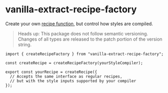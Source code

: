 # vanilla-extract-recipe-factory

Create your own [recipe function](https://vanilla-extract.style/documentation/packages/recipes/), but control how styles are compiled.

> Heads up: This package does not follow semantic versioning. Changes of all types are released to the patch portion of the version string.

```tsx
import { createRecipeFactory } from "vanilla-extract-recipe-factory";

const createRecipe = createRecipeFactory(yourStyleCompiler);

export const yourRecipe = createRecipe({
  // Accepts the same interface as regular recipes,
  // but with the style inputs supported by your compiler
});
```
